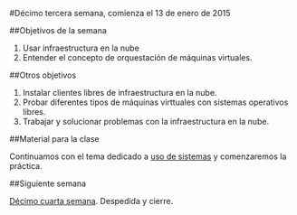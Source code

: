 #Décimo tercera semana, comienza el 13 de enero de 2015

##Objetivos de la semana

1. Usar infraestructura en la nube
2. Entender el concepto de orquestación de máquinas virtuales.

##Otros objetivos

1. Instalar clientes libres de infraestructura en la nube.
2. Probar diferentes tipos de máquinas virttuales con sistemas operativos libres.
3. Trabajar y solucionar problemas con la infraestructura en la nube.

##Material para la clase

Continuamos con el tema dedicado a [uso de sistemas](http://jj.github.io/IV/documentos/temas/Uso_de_sistemas) y comenzaremos la práctica.



##Siguiente semana

[Décimo cuarta semana](14-semana.md). Despedida y cierre.  
